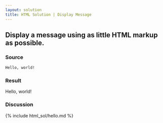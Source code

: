 ```yaml
---
layout: solution
title: HTML Solution | Display Message
---
```


## Display a message using as little HTML markup as possible.

### Source
~~~html
Hello, world!
~~~

### Result
<section>
Hello, world!
</section>

### Discussion

{% include html_sol/hello.md %}

[htmlmodes]:https://developer.mozilla.org/en-US/docs/Quirks_Mode_and_Standards_Mode "MDN: Quirky Standardy Discussion"
[xhtmllen]:https://www.w3.org/TR/xhtml1/#diffs "W3C XHTML Comparison"
[xhtmlpurp]:http://diveintohtml5.info/past.html#xhtml "Dive Into HTML: XHTML"